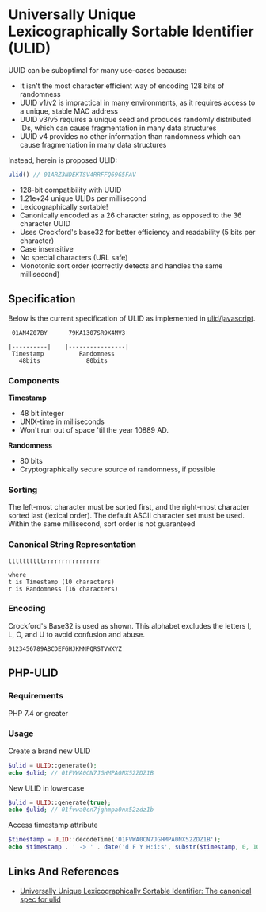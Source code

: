 <h1>Universally Unique Lexicographically Sortable Identifier (ULID)</h1>

UUID can be suboptimal for many use-cases because:

- It isn't the most character efficient way of encoding 128 bits of randomness
- UUID v1/v2 is impractical in many environments, as it requires access to a unique, stable MAC address
- UUID v3/v5 requires a unique seed and produces randomly distributed IDs, which can cause fragmentation in many data structures
- UUID v4 provides no other information than randomness which can cause fragmentation in many data structures

Instead, herein is proposed ULID:

```javascript
ulid() // 01ARZ3NDEKTSV4RRFFQ69G5FAV
```

- 128-bit compatibility with UUID
- 1.21e+24 unique ULIDs per millisecond
- Lexicographically sortable!
- Canonically encoded as a 26 character string, as opposed to the 36 character UUID
- Uses Crockford's base32 for better efficiency and readability (5 bits per character)
- Case insensitive
- No special characters (URL safe)
- Monotonic sort order (correctly detects and handles the same millisecond)

<h2>Specification</h2>

Below is the current specification of ULID as implemented in [ulid/javascript](https://github.com/ulid/javascript).

```
 01AN4Z07BY      79KA1307SR9X4MV3

|----------|    |----------------|
 Timestamp          Randomness
   48bits             80bits
```

<h3>Components</h3>

**Timestamp**
- 48 bit integer
- UNIX-time in milliseconds
- Won't run out of space 'til the year 10889 AD.

**Randomness**
- 80 bits
- Cryptographically secure source of randomness, if possible

<h3>Sorting</h3>

The left-most character must be sorted first, and the right-most character sorted last (lexical order). The default ASCII character set must be used. Within the same millisecond, sort order is not guaranteed

<h3>Canonical String Representation</h3>

```
ttttttttttrrrrrrrrrrrrrrrr

where
t is Timestamp (10 characters)
r is Randomness (16 characters)
```

<h3>Encoding</h3>

Crockford's Base32 is used as shown. This alphabet excludes the letters I, L, O, and U to avoid confusion and abuse.

```
0123456789ABCDEFGHJKMNPQRSTVWXYZ
```

<h2>PHP-ULID</h2>

<h3>Requirements</h3>

PHP 7.4 or greater

<h3>Usage</h3>

Create a brand new ULID

```php
$ulid = ULID::generate();
echo $ulid; // 01FVWA0CN7JGHMPA0NX52ZDZ1B
```

New ULID in lowercase

```php
$ulid = ULID::generate(true);
echo $ulid; // 01fvwa0cn7jghmpa0nx52zdz1b
```

Access timestamp attribute

```php
$timestamp = ULID::decodeTime('01FVWA0CN7JGHMPA0NX52ZDZ1B');
echo $timestamp . ' -> ' . date('d F Y H:i:s', substr($timestamp, 0, 10)); // 1644848755367 -> 14 February 2022 16:25:55
```

<h2>Links And References</h2>

* [Universally Unique Lexicographically Sortable Identifier: The canonical spec for ulid](https://github.com/ulid/spec)
